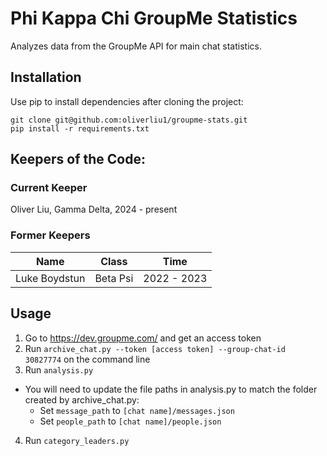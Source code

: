 # Phi Kappa Chi GroupMe Statistics

Analyzes data from the GroupMe API for main chat statistics.

## Installation

Use pip to install dependencies after cloning the project:

```
git clone git@github.com:oliverliu1/groupme-stats.git
pip install -r requirements.txt
```

## Keepers of the Code:

### Current Keeper
Oliver Liu, Gamma Delta, 2024 - present

### Former Keepers
| Name | Class | Time |
| --- | --- | --- |
| Luke Boydstun | Beta Psi | 2022 - 2023 |

## Usage
1. Go to https://dev.groupme.com/ and get an access token
2. Run `archive_chat.py --token [access token] --group-chat-id 30827774` on the command line
3. Run `analysis.py`
- You will need to update the file paths in analysis.py to match the folder created by archive_chat.py:
    - Set `message_path` to `[chat name]/messages.json`
    - Set `people_path` to `[chat name]/people.json`
4. Run `category_leaders.py`













